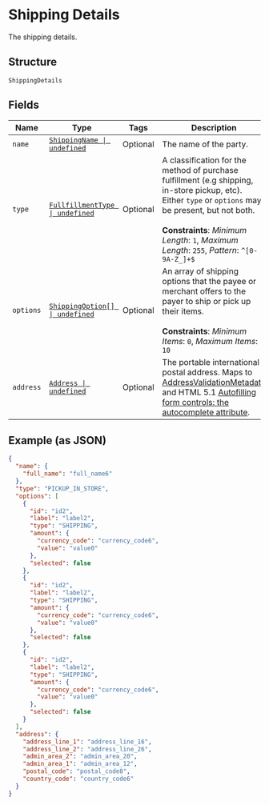 
# Shipping Details

The shipping details.

## Structure

`ShippingDetails`

## Fields

| Name | Type | Tags | Description |
|  --- | --- | --- | --- |
| `name` | [`ShippingName \| undefined`](../../doc/models/shipping-name.md) | Optional | The name of the party. |
| `type` | [`FullfillmentType \| undefined`](../../doc/models/fullfillment-type.md) | Optional | A classification for the method of purchase fulfillment (e.g shipping, in-store pickup, etc). Either `type` or `options` may be present, but not both.<br><br>**Constraints**: *Minimum Length*: `1`, *Maximum Length*: `255`, *Pattern*: `^[0-9A-Z_]+$` |
| `options` | [`ShippingOption[] \| undefined`](../../doc/models/shipping-option.md) | Optional | An array of shipping options that the payee or merchant offers to the payer to ship or pick up their items.<br><br>**Constraints**: *Minimum Items*: `0`, *Maximum Items*: `10` |
| `address` | [`Address \| undefined`](../../doc/models/address.md) | Optional | The portable international postal address. Maps to [AddressValidationMetadata](https://github.com/googlei18n/libaddressinput/wiki/AddressValidationMetadata) and HTML 5.1 [Autofilling form controls: the autocomplete attribute](https://www.w3.org/TR/html51/sec-forms.html#autofilling-form-controls-the-autocomplete-attribute). |

## Example (as JSON)

```json
{
  "name": {
    "full_name": "full_name6"
  },
  "type": "PICKUP_IN_STORE",
  "options": [
    {
      "id": "id2",
      "label": "label2",
      "type": "SHIPPING",
      "amount": {
        "currency_code": "currency_code6",
        "value": "value0"
      },
      "selected": false
    },
    {
      "id": "id2",
      "label": "label2",
      "type": "SHIPPING",
      "amount": {
        "currency_code": "currency_code6",
        "value": "value0"
      },
      "selected": false
    },
    {
      "id": "id2",
      "label": "label2",
      "type": "SHIPPING",
      "amount": {
        "currency_code": "currency_code6",
        "value": "value0"
      },
      "selected": false
    }
  ],
  "address": {
    "address_line_1": "address_line_16",
    "address_line_2": "address_line_26",
    "admin_area_2": "admin_area_20",
    "admin_area_1": "admin_area_12",
    "postal_code": "postal_code8",
    "country_code": "country_code6"
  }
}
```

